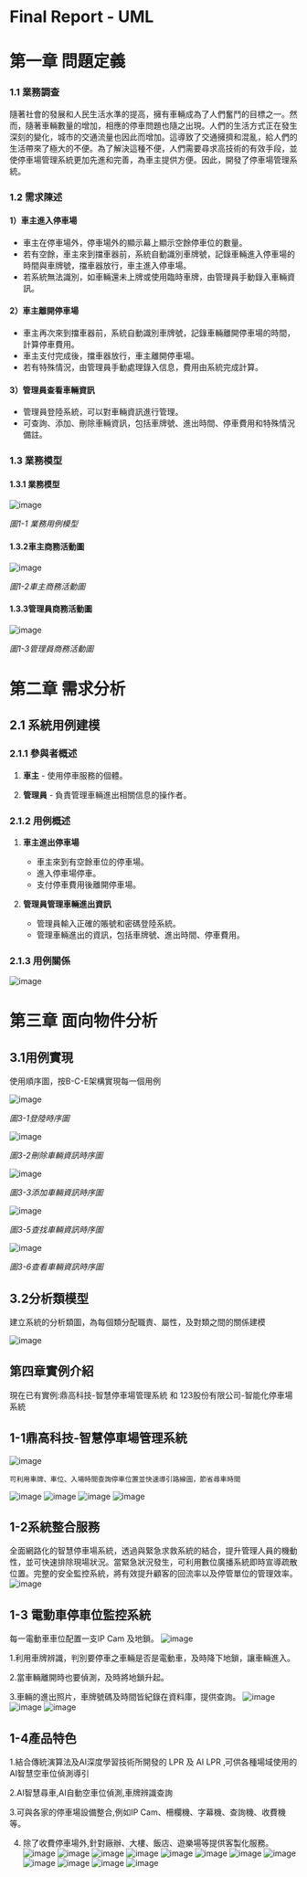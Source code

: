 # Final Report - UML

# 第一章 問題定義

### 1.1 業務調查

隨著社會的發展和人民生活水準的提高，擁有車輛成為了人們奮鬥的目標之一。然而，隨著車輛數量的增加，相應的停車問題也隨之出現。人們的生活方式正在發生深刻的變化，城市的交通流量也因此而增加。這導致了交通擁擠和混亂，給人們的生活帶來了極大的不便。為了解決這種不便，人們需要尋求高技術的有效手段，並使停車場管理系統更加先進和完善，為車主提供方便。因此，開發了停車場管理系統。

### 1.2 需求陳述

#### 1）車主進入停車場

- 車主在停車場外，停車場外的顯示幕上顯示空餘停車位的數量。
- 若有空餘，車主來到擋車器前，系統自動識別車牌號，記錄車輛進入停車場的時間與車牌號，擋車器放行，車主進入停車場。
- 若系統無法識別，如車輛還未上牌或使用臨時車牌，由管理員手動錄入車輛資訊。

#### 2）車主離開停車場

- 車主再次來到擋車器前，系統自動識別車牌號，記錄車輛離開停車場的時間，計算停車費用。
- 車主支付完成後，擋車器放行，車主離開停車場。
- 若有特殊情況，由管理員手動處理錄入信息，費用由系統完成計算。

#### 3）管理員查看車輛資訊

- 管理員登陸系統，可以對車輛資訊進行管理。
- 可查詢、添加、刪除車輛資訊，包括車牌號、進出時間、停車費用和特殊情況備註。

 ### 1.3 業務模型

#### 1.3.1 業務模型
![image](https://github.com/BAGLE102/final-report-UML/assets/146699756/6eeef1f7-beb9-4908-877f-d801e6e39814)

*圖1-1 業務用例模型*

#### 1.3.2車主商務活動圖
![image](https://github.com/BAGLE102/final-report-UML/assets/146699756/fe5e90af-c6b8-49d2-a707-723a744ee6a6)

*圖1-2車主商務活動圖*

#### 1.3.3管理員商務活動圖
![image](https://github.com/BAGLE102/final-report-UML/assets/146699756/e65d2c73-c082-4098-9794-18692151779b)

*圖1-3管理員商務活動圖*

# 第二章 需求分析

## 2.1 系統用例建模

### 2.1.1 參與者概述

1. **車主** - 使用停車服務的個體。

2. **管理員** - 負責管理車輛進出相關信息的操作者。

### 2.1.2 用例概述

1. **車主進出停車場**
   - 車主來到有空餘車位的停車場。
   - 進入停車場停車。
   - 支付停車費用後離開停車場。

2. **管理員管理車輛進出資訊**
   - 管理員輸入正確的賬號和密碼登陸系統。
   - 管理車輛進出的資訊，包括車牌號、進出時間、停車費用。

### 2.1.3 用例關係

![image](https://github.com/BAGLE102/final-report-UML/assets/146699756/14699c03-5bd2-4ba9-809b-94997d26ecd2)


# 第三章 面向物件分析

## 3.1用例實現
  使用順序圖，按B-C-E架構實現每一個用例

![image](https://github.com/BAGLE102/final-report-UML/assets/146699756/698e4c33-8806-48b3-a4bf-3bbe96d9fb34)

*圖3-1登陸時序圖*

![image](https://github.com/BAGLE102/final-report-UML/assets/146699756/828ec306-236b-4113-a7a8-3b9af0babce0)


*圖3-2刪除車輛資訊時序圖*

![image](https://github.com/BAGLE102/final-report-UML/assets/146699756/30f38b42-b27c-4a6b-a42b-d7be0c3f7032)


*圖3-3添加車輛資訊時序圖*

![image](https://github.com/BAGLE102/final-report-UML/assets/146699756/93c7ada6-c9dc-4b9f-8de7-92981c91e53e)


*圖3-5查找車輛資訊時序圖*

![image](https://github.com/BAGLE102/final-report-UML/assets/146699756/37620657-c666-406a-b4e0-2a28d7a264f0)

*圖3-6查看車輛資訊時序圖*

## 3.2分析類模型
  建立系統的分析類圖，為每個類分配職責、屬性，及對類之間的關係建模

![image](https://github.com/BAGLE102/final-report-UML/assets/146699756/3f713d31-8a5b-4a70-a00c-2cb9ec249045)

## 第四章實例介紹
現在已有實例:鼎高科技-智慧停車場管理系統 和 123股份有限公司-智能化停車場系統

## 1-1鼎高科技-智慧停車場管理系統

![image](https://github.com/BAGLE102/final-report-UML/assets/149245212/8c3d577c-1420-414f-983e-35dd2a91f0ba)


    可利用車牌、車位、入場時間查詢停車位置並快速導引路線圖，節省尋車時間
![image](https://github.com/BAGLE102/final-report-UML/assets/149245212/0df82c33-85c7-47f7-838e-8ea54f803fcc)
![image](https://github.com/BAGLE102/final-report-UML/assets/149245212/0edb7247-7c6d-4879-b54b-f313925f3884)
![image](https://github.com/BAGLE102/final-report-UML/assets/149245212/6f6aed88-6e9e-4321-a05a-7dbf30a055f8)
![image](https://github.com/BAGLE102/final-report-UML/assets/149245212/b4bfd21d-45a1-4b11-840b-a08da522075c)

## 1-2系統整合服務

全面網路化的智慧停車場系統，透過與緊急求救系統的結合，提升管理人員的機動性，並可快速排除現場狀況。當緊急狀況發生，可利用數位廣播系統即時宣導疏散位置。完整的安全監控系統，將有效提升顧客的回流率以及停管單位的管理效率。
![image](https://github.com/BAGLE102/final-report-UML/assets/149245212/b1bf6618-ca09-44fa-824a-0356a60867ba)
## 1-3 電動車停車位監控系統
每一電動車車位配置一支IP Cam 及地鎖。
![image](https://github.com/BAGLE102/final-report-UML/assets/149245212/31ab1fda-0d47-4d93-802b-652930cf779f)

1.利用車牌辨識，判別要停車之車輛是否是電動車，及時降下地鎖，讓車輛進入。

2.當車輛離開時也要偵測，及時將地鎖升起。 

3.車輛的進出照片，車牌號碼及時間皆紀錄在資料庫，提供查詢。
![image](https://github.com/BAGLE102/final-report-UML/assets/149245212/cb11ba68-374d-4765-bc67-183591cf1741)
![image](https://github.com/BAGLE102/final-report-UML/assets/149245212/b486fc72-a216-4027-bfe6-a359ba1dd09c)
![image](https://github.com/BAGLE102/final-report-UML/assets/149245212/344b8675-d0d8-40fe-9a6d-3a2826e8b26c)

## 1-4產品特色


1.結合傳統演算法及AI深度學習技術所開發的 LPR 及 AI LPR ‚可供各種場域使用的AI智慧空車位偵測導引

2.AI智慧尋車,AI自動空車位偵測,車牌辨識查詢

3.可與各家的停車場設備整合,例如IP Cam、柵欄機、字幕機、查詢機、收費機等。

4. 除了收費停車場外,針對廠辦、大樓、飯店、遊樂場等提供客製化服務。
![image](https://github.com/BAGLE102/final-report-UML/assets/149245212/5789dcf6-493a-4e1c-a3af-f14f87014733)
![image](https://github.com/BAGLE102/final-report-UML/assets/149245212/4220dab8-8177-4a9b-ba85-200fd0ba0514)
![image](https://github.com/BAGLE102/final-report-UML/assets/149245212/14edbd70-4d81-4970-bfad-0c1af69baa34)
![image](https://github.com/BAGLE102/final-report-UML/assets/149245212/2bc866cc-f5ad-424e-a4a8-3a84c2b73a9d)
![image](https://github.com/BAGLE102/final-report-UML/assets/149245212/6f9edeab-ce79-460c-b4ee-e3952c9e5c69)
![image](https://github.com/BAGLE102/final-report-UML/assets/149245212/8a792490-4784-4e33-8924-adc889c55e7b)
![image](https://github.com/BAGLE102/final-report-UML/assets/149245212/5df868d3-1554-4ee7-b738-721b3bf30c95)
![image](https://github.com/BAGLE102/final-report-UML/assets/149245212/e79b425e-60ed-437d-92bb-e7424ede6a89)
![image](https://github.com/BAGLE102/final-report-UML/assets/149245212/dcb12b0e-c7f5-4b61-a18d-f03fb9b1bfa1)
![image](https://github.com/BAGLE102/final-report-UML/assets/149245212/556f6be4-10d3-4a39-ac9d-0608e4ce9a22)
![image](https://github.com/BAGLE102/final-report-UML/assets/149245212/6a5ae7f4-a19b-484f-99d4-8bb9ae70ab85)
![image](https://github.com/BAGLE102/final-report-UML/assets/149245212/73a14b5a-f186-4fb0-8c4b-1b196f832ecd)



